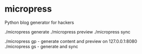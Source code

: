 micropress
==========

Python blog generator for hackers

./micropress generate
./micropress preview
./micropress sync

./micropress gp - generate content and preview on 127.0.0.1:8080
./micropress gs - generate and sync
